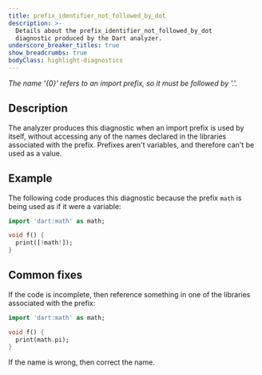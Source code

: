```yaml
---
title: prefix_identifier_not_followed_by_dot
description: >-
  Details about the prefix_identifier_not_followed_by_dot
  diagnostic produced by the Dart analyzer.
underscore_breaker_titles: true
show_breadcrumbs: true
bodyClass: highlight-diagnostics
---
```


_The name '{0}' refers to an import prefix, so it must be followed by '.'._

## Description

The analyzer produces this diagnostic when an import prefix is used by
itself, without accessing any of the names declared in the libraries
associated with the prefix. Prefixes aren't variables, and therefore can't
be used as a value.

## Example

The following code produces this diagnostic because the prefix `math` is
being used as if it were a variable:

```dart
import 'dart:math' as math;

void f() {
  print([!math!]);
}
```

## Common fixes

If the code is incomplete, then reference something in one of the libraries
associated with the prefix:

```dart
import 'dart:math' as math;

void f() {
  print(math.pi);
}
```

If the name is wrong, then correct the name.
